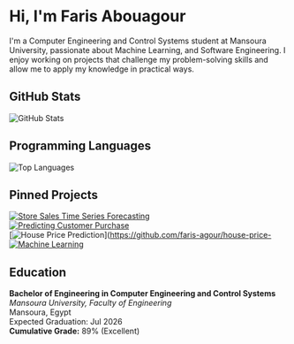 # Hi, I'm Faris Abouagour

I'm a Computer Engineering and Control Systems student at Mansoura University, passionate about Machine Learning, and Software Engineering. I enjoy working on projects that challenge my problem-solving skills and allow me to apply my knowledge in practical ways.

## GitHub Stats
![GitHub Stats](https://github-readme-stats.vercel.app/api?username=faris-agour&show_icons=true&count_private=true&hide=contribs,prs)

## Programming Languages
![Top Languages](https://github-readme-stats.vercel.app/api/top-langs/?username=faris-agour&layout=compact)

## Pinned Projects
[![Store Sales Time Series Forecasting](https://github-readme-stats.vercel.app/api/pin/?username=faris-agour&repo=Store-Sales-Time-Series-Forecasting)](https://github.com/faris-agour/Store-Sales-Time-Series-Forecasting)  
[![Predicting Customer Purchase](https://github-readme-stats.vercel.app/api/pin/?username=faris-agour&repo=Predicting-Customer-Purchase)](https://github.com/faris-agour/Predicting-Customer-Purchase)  
[![House Price Prediction](https://github-readme-stats.vercel.app/api/pin/?username=faris-agour&repo=house-price-prediction)](https://github.com/faris-agour/house-price-
[![Machine Learning](https://github-readme-stats.vercel.app/api/pin/?username=faris-agour&repo=Machine-Learning)](https://github.com/faris-agour/Machine-Learning)  


## Education

**Bachelor of Engineering in Computer Engineering and Control Systems**  
*Mansoura University, Faculty of Engineering*  
Mansoura, Egypt  
Expected Graduation: Jul 2026  
**Cumulative Grade:** 89% (Excellent)
